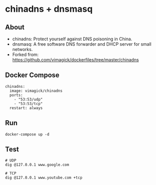 chinadns + dnsmasq
==================

## About

- chinadns: Protect yourself against DNS poisoning in China.
- dnsmasq: A free software DNS forwarder and DHCP server for small networks.
- Forked from: https://github.com/vimagick/dockerfiles/tree/master/chinadns

## Docker Compose

    chinadns:
      image: vimagick/chinadns
      ports:
        - "53:53/udp"
        - "53:53/tcp"
      restart: always

## Run

    docker-compose up -d

## Test

    # UDP
    dig @127.0.0.1 www.google.com

    # TCP
    dig @127.0.0.1 www.youtube.com +tcp

